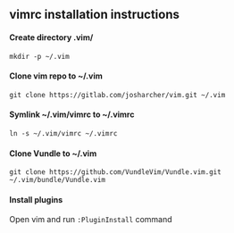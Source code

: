 ## vimrc installation instructions

#### Create directory .vim/

`mkdir -p ~/.vim`

#### Clone vim repo to ~/.vim

`git clone https://gitlab.com/josharcher/vim.git ~/.vim`

#### Symlink ~/.vim/vimrc to ~/.vimrc

`ln -s ~/.vim/vimrc ~/.vimrc`

#### Clone Vundle to ~/.vim

`git clone https://github.com/VundleVim/Vundle.vim.git ~/.vim/bundle/Vundle.vim`

#### Install plugins

Open vim and run `:PluginInstall` command
